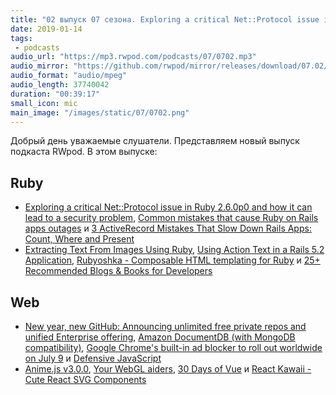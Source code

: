 ```yaml
---
title: "02 выпуск 07 сезона. Exploring a critical Net::Protocol issue in Ruby 2.6.0p0, Rubyoshka, Anime.js, React Kawaii и прочее"
date: 2019-01-14
tags:
 - podcasts
audio_url: "https://mp3.rwpod.com/podcasts/07/0702.mp3"
audio_mirror: "https://github.com/rwpod/mirror/releases/download/07.02/0702.mp3"
audio_format: "audio/mpeg"
audio_length: 37740042
duration: "00:39:17"
small_icon: mic
main_image: "/images/static/07/0702.png"
---
```


Добрый день уважаемые слушатели. Представляем новый выпуск подкаста RWpod. В этом выпуске:

## Ruby

 - [Exploring a critical Net::Protocol issue in Ruby 2.6.0p0 and how it can lead to a security problem](https://mensfeld.pl/2019/01/exploring-a-critical-netprotocol-issue-in-ruby-2-6-0p0-and-how-it-can-lead-to-a-security-problem/), [Common mistakes that cause Ruby on Rails apps outages](https://frontdeveloper.pl/2019/01/common-mistakes-that-cause-ruby-on-rails-apps-outages/) и [3 ActiveRecord Mistakes That Slow Down Rails Apps: Count, Where and Present](https://www.speedshop.co/2019/01/10/three-activerecord-mistakes.html)
 - [Extracting Text From Images Using Ruby](https://aonemd.github.io/blog/extracting-text-from-images-using-ruby), [Using Action Text in a Rails 5.2 Application](https://www.driftingruby.com/episodes/using-action-text-in-a-rails-5-2-application), [Rubyoshka - Composable HTML templating for Ruby](https://github.com/digital-fabric/rubyoshka) и [25+ Recommended Blogs & Books for Developers](https://hackernoon.com/recommended-books-blogs-for-software-engineers-8a4351abe804)

## Web

 - [New year, new GitHub: Announcing unlimited free private repos and unified Enterprise offering](https://blog.github.com/2019-01-07-new-year-new-github/), [Amazon DocumentDB (with MongoDB compatibility)](https://aws.amazon.com/documentdb/), [Google Chrome's built-in ad blocker to roll out worldwide on July 9](https://www.zdnet.com/article/google-chromes-built-in-ad-blocker-to-roll-out-worldwide-on-july-9/) и [Defensive JavaScript](https://www.javascriptjanuary.com/blog/defensive-javascript)
 - [Anime.js v3.0.0](https://animejs.com/), [Your WebGL aiders](https://areknawo.com/your-webgl-aiders/), [30 Days of Vue](https://www.fullstack.io/30-days-of-vue/) и [React Kawaii - Cute React SVG Components](https://react-kawaii.now.sh/)


<!--more-->
